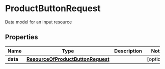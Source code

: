 

# ProductButtonRequest

Data model for an input resource

## Properties

Name | Type | Description | Notes
------------ | ------------- | ------------- | -------------
**data** | [**ResourceOfProductButtonRequest**](ResourceOfProductButtonRequest.md) |  |  [optional]



